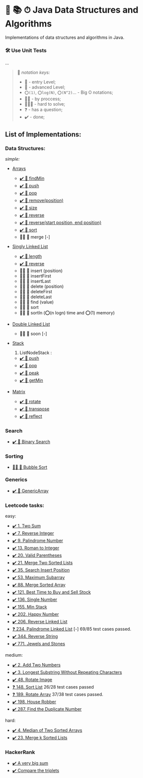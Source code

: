 # 🧠 📚 ⏱ Java Data Structures and Algorithms

Implementations of data structures and algorithms in Java.

### 🛠 Use Unit Tests
...


> 📌 *notation keys:*
> - 🍏 - entry Level;
> - 🍎 - advanced Level;
> - `⭕️(1)`, `⭕️log(N)`, `⭕️(N^2)`... - Big O notations;
> - ✍🏻 - by proccess;
> - 🙇🏻‍♂️ - hard to solve;
> - ❓ - has a question;
> - ✔️ - done; 

## List of Implementations:
### Data Structures:

*simple:*

- [Arrays](src/main/java/dev/eugenem/dataStructures/arrays)
    - [ ✔️ 🍏 findMin](src/main/java/dev/eugenem/dataStructures/arrays/Arrays.java#L45)
    - [ ✔️ 🍏 push](src/main/java/dev/eugenem/dataStructures/arrays/Arrays.java#L7)
    - [ ✔️ 🍏 pop](src/main/java/dev/eugenem/dataStructures/arrays/Arrays.java#L20)
    - [ ✔️ 🍏 remove(position)](src/main/java/dev/eugenem/dataStructures/arrays/Arrays.java#L63)
    - [ ✔️ 🍏 size](src/main/java/dev/eugenem/dataStructures/arrays/Arrays.java#L31)
    - [ ✔️ 🍏 reverse](src/main/java/dev/eugenem/dataStructures/arrays/Arrays.java#L87)
    - [ ✔️ 🍏 reverse(start position, end position)](src/main/java/dev/eugenem/dataStructures/arrays/Arrays.java#L102)
    - [ ✔️ 🍏 sort](src/main/java/dev/eugenem/dataStructures/arrays/Arrays.java#L117)
    - ✍🏻 🍏 merge [-]
    
- [Singly Linked List](src/main/java/dev/eugenem/dataStructures/SinglyLinkedList)
    - [ ✔️ 🍏 length](src/main/java/dev/eugenem/dataStructures/SinglyLinkedList/SinglyLinkedList.java#L39)
    - [ ✔️ 🍏 reverse](src/main/java/dev/eugenem/dataStructures/SinglyLinkedList/SinglyLinkedList.java#L7)
    - ✍🏻 🍏 insert (position)
    - ✍🏻 🍏 insertFirst
    - ✍🏻 🍏 insertLast
    - ✍🏻 🍏 delete (position)
    - ✍🏻 🍏 deleteFirst
    - ✍🏻 🍏 deleteLast
    - ✍🏻 🍏 find (value)
    - ✍🏻 🍏 sort
    - ✍🏻 🍏 sortIn (⭕️(n logn) time and ⭕️(1) memory)

- [Double Linked List](src/main/java/dev/eugenem/dataStructures/DoubleLinkedList)
    - ✍🏻 🍏 soon [-]
- [Stack](src/main/java/dev/eugenem/dataStructures/stack)
    1. ListNodeStack :
    - [ ✔️ 🍏 push](src/main/java/dev/eugenem/dataStructures/stack/ListNodeStack.java#L19)
    - [ ✔️ 🍏 pop](src/main/java/dev/eugenem/dataStructures/stack/ListNodeStack.java#L30)
    - [ ✔️ 🍏 peak](src/main/java/dev/eugenem/dataStructures/stack/ListNodeStack.java#L39)
    - [ ✔️ 🍏 getMin](src/main/java/dev/eugenem/dataStructures/stack/ListNodeStack.java#L48)
    
- [Matrix](src/main/java/dev/eugenem/dataStructures/matrix)
    - [ ✔️ 🍏 rotate](src/main/java/dev/eugenem/dataStructures/matrix/Matrix.java#L9)
    - [ ✔️ 🍏 transpose](src/main/java/dev/eugenem/dataStructures/matrix/Matrix.java#L19)
    - [ ✔️ 🍏 reflect](src/main/java/dev/eugenem/dataStructures/matrix/Matrix.java#L33)
### Search
- [ ✔️ 🍏 Binary Search](src/main/java/dev/eugenem/Search/BinarySearch)

### Sorting
- [ ✍🏻 🍏 Bubble Sort](src/main/java/dev/eugenem/Sorting/BubbleSort.java)

### Generics
- [ ✔️ 🍏 GenericArray](src/main/java/dev/eugenem/generics/GenericArray.java)

### Leetcode tasks:

easy:
- [ ✔️ 1. Two Sum](src/main/java/dev/eugenem/leetcode/TwoSum)
- [ ✔️ 7. Reverse Integer](src/main/java/dev/eugenem/leetcode/ReverseInteger)
- [ ✔️ 9. Palindrome Number](src/main/java/dev/eugenem/leetcode/PalindromeNumber)
- [ ✔️ 13. Roman to Integer](src/main/java/dev/eugenem/leetcode/RomanToInteger)
- [ ✔️ 20. Valid Parentheses](src/main/java/dev/eugenem/leetcode/ValidParentheses)
- [ ✔️ 21. Merge Two Sorted Lists](src/main/java/dev/eugenem/leetcode/MergeTwoSortedLists)
- [ ✔️ 35. Search Insert Position](src/main/java/dev/eugenem/leetcode/SearchInsertPosition)
- [ ✔️ 53. Maximum Subarray](src/main/java/dev/eugenem/leetcode/MaxSubArray)
- [ ✔️ 88. Merge Sorted Array](src/main/java/dev/eugenem/leetcode/MergeSortedArray)
- [ ✔️ 121. Best Time to Buy and Sell Stock](src/main/java/dev/eugenem/leetcode/BestTimeToBuyAndSellStock)
- [ ✔️ 136. Single Number](src/main/java/dev/eugenem/leetcode/SingleNumber)
- [ ✔️ 155. Min Stack](src/main/java/dev/eugenem/leetcode/MinStack)
- [ ✔️ 202. Happy Number](src/main/java/dev/eugenem/leetcode/HappyNumber)
- [ ✔️ 206. Reverse Linked List](src/main/java/dev/eugenem/leetcode/ReverseLinkedList)
- [ ❓ 234. Palindrome Linked List](src/main/java/dev/eugenem/leetcode/PalindromeLinkedList) [-] 69/85 test cases passed.
- [ ✔️ 344. Reverse String](src/main/java/dev/eugenem/leetcode/ReverseString)
- [ ✔️ 771. Jewels and Stones](src/main/java/dev/eugenem/leetcode/JewelsAndStones)

medium:
- [ ✔️ 2. Add Two Numbers](src/main/java/dev/eugenem/leetcode/AddTwoNumbers)
- [ ✔️ 3. Longest Substring Without Repeating Characters](src/main/java/dev/eugenem/leetcode/LongestSubstringWithoutRepeatingCharacters)
- [ ✔️ 48. Rotate Image](src/main/java/dev/eugenem/leetcode/RotateImage)
- [ ❓ 148. Sort List](src/main/java/dev/eugenem/leetcode/SortList)  26/28 test cases passed
- [ ❓ 189. Rotate Array](src/main/java/dev/eugenem/leetcode/RotateArray) 37/38 test cases passed.
- [ ✔️ 198. House Robber](src/main/java/dev/eugenem/leetcode/HouseRobber)
- [ ✔️ 287. Find the Duplicate Number](src/main/java/dev/eugenem/leetcode/FindtheDuplicateNumber)

hard:
- [ ✔️ 4. Median of Two Sorted Arrays](src/main/java/dev/eugenem/leetcode/MedianOfTwoSortedArrays)
- [ ✔️ 23. Merge k Sorted Lists](src/main/java/dev/eugenem/leetcode/MergeKSortedLists)

### HackerRank

- [ ✔️ A very big sum](src/main/java/dev/eugenem/hackerrank/AVeryBigSum.java)
- [ ✔️ Compare the triplets](src/main/java/dev/eugenem/hackerrank/CompareTheTriplets.java)
